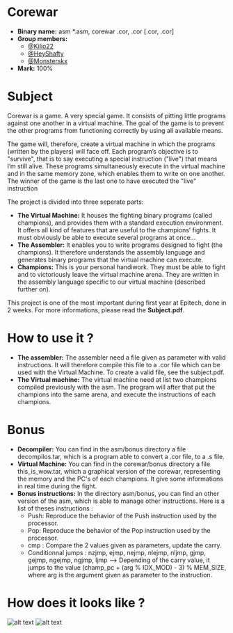 # Corewar
- **Binary name:** asm *.asm, corewar .cor, .cor [.cor, .cor] 
- **Group members:**
  - [@Kilio22](https://github.com/Kilio22)
  - [@HeyShafty](https://github.com/HeyShafty)
  - [@Monsterskx](https://github.com/Monsterskx)
- **Mark:** 100%
 
# Subject

Corewar is a game. A very special game. It consists of pitting little programs against one another in a virtual machine.
The goal of the game is to prevent the other programs from functioning correctly by using all available means.

The game will, therefore, create a virtual machine in which the programs (written by the players) will face off. Each
program’s objective is to "survive", that is to say executing a special instruction ("live") that means I’m still alive.
These programs simultaneously execute in the virtual machine and in the same memory zone, which enables them
to write on one another.
The winner of the game is the last one to have executed the "live" instruction

The project is divided into three seperate parts:
- **The Virtual Machine:** It houses the fighting binary programs (called champions), and provides them with a standard execution environment. It offers all kind of features that are useful to the champions’ fights. It must obviously be able to
execute several programs at once...
- **The Assembler:** It enables you to write programs designed to fight (the champions). It therefore understands the assembly language and generates binary programs that the virtual machine can execute.
- **Champions:** This is your personal handiwork. They must be able to fight and to victoriously leave the virtual machine arena.
They are written in the assembly language specific to our virtual machine (described further on).

This project is one of the most important during first year at Epitech, done in 2 weeks.
For more informations, please read the **Subject.pdf**.

# How to use it ?
- **The assembler:** The assembler need a file given as parameter with valid instructions. It will therefore compile this file to a .cor file which can be used with the Virtual Machine.
  To create a valid file, see the subject.pdf.
- **The Virtual machine:** The virtual machine need at list two champions compiled previously with the asm. The program will after that put the champions into the same arena, and execute the instructions of each champions.

# Bonus
- **Decompiler:** You can find in the asm/bonus directory a file decompilos.tar, which is a program able to convert a .cor file, to a .s file.
- **Virtual Machine:** You can find in the corewar/bonus directory a file this_is_wow.tar, which a graphical version of the corewar, representing the memory and the PC's of each champions.
  It give some informations in real time during the fight.
- **Bonus instructions:** In the directory asm/bonus, you can find an other version of the asm, which is able to manage other instructions.
  Here is a list of theses instructions :
    - Push: Reproduce the behavior of the Push instruction used by the processor.
    - Pop: Reproduce the behavior of the Pop instruction used by the processor.
    - cmp : Compare the 2 values given as parameters, update the carry.
    - Conditionnal jumps : nzjmp, ejmp, nejmp, nlejmp, nljmp, gjmp, gejmp, ngejmp, ngjmp, ljmp --> Depending of the carry value, it jumps to the value (champ_pc + (arg % IDX_MOD) - 3) % MEM_SIZE, where arg is the argument given as parameter to the instruction.
    
# How does it looks like ?
![alt text](https://github.com/Kilio22/Corewar/blob/master/fig1.png?raw=true)
![alt text](https://github.com/Kilio22/Corewar/blob/master/fig2.png?raw=true)
